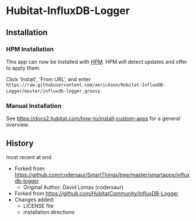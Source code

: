 # Hubitat-InfluxDB-Logger

## Installation

### HPM Installation

This app can now be installed with [HPM](https://hubitatpackagemanager.hubitatcommunity.com/). HPM will detect updates and offer to apply them.

Click 'Install', 'From URL', and enter `https://raw.githubusercontent.com/aerickson/Hubitat-InfluxDB-Logger/master/influxdb-logger.groovy`. 

### Manual Installation

See https://docs2.hubitat.com/how-to/install-custom-apps for a general overview.

## History

most recent at end

- Forked from: https://github.com/codersaur/SmartThings/tree/master/smartapps/influxdb-logger
  - Original Author: David Lomas (codersaur)
- Forked from https://github.com/HubitatCommunity/InfluxDB-Logger
- Changes added:
  - LICENSE file
  - installation directions